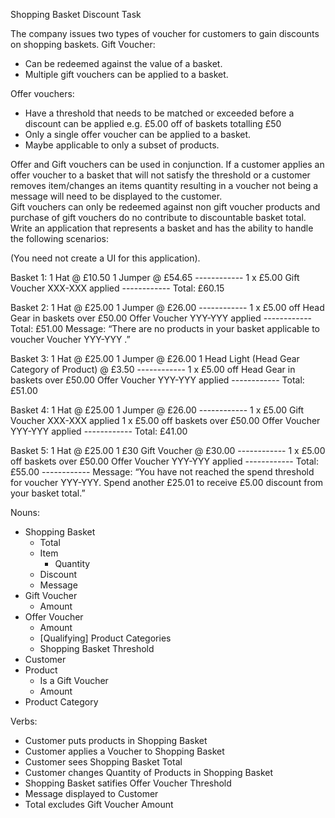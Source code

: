 Shopping Basket Discount Task

The company issues two types of voucher for customers to gain discounts on shopping baskets. 
Gift Voucher:
 - Can be redeemed against the value of a basket. 
 - Multiple gift vouchers can be applied to a basket. 

Offer vouchers:
 -  Have a threshold that needs to be matched or exceeded before a discount can be applied e.g. £5.00 off of  baskets totalling £50
 - Only a single offer voucher can be applied to a basket. 
 - Maybe applicable to only a subset of products.

Offer and Gift vouchers can be used in conjunction. If a customer applies an offer voucher to a basket that will not satisfy the threshold or a customer removes item/changes an items quantity resulting in a voucher not being a message will need to be displayed to the customer.  
Gift vouchers can only be redeemed against non gift voucher products and purchase of gift vouchers do no contribute to discountable basket total.
Write an application that represents a basket and has the ability to handle the following scenarios:

(You need not create a UI for this application).

Basket 1:
1 Hat @ £10.50
1 Jumper @ £54.65
\------------
1 x £5.00 Gift Voucher XXX-XXX applied
\------------
Total: £60.15

Basket 2:
1 Hat @ £25.00
1 Jumper @ £26.00
\------------
1 x £5.00 off Head Gear in baskets over £50.00 Offer Voucher YYY-YYY applied
\------------
Total: £51.00
Message: “There are no products in your basket applicable to voucher Voucher YYY-YYY .”

Basket 3:
1 Hat @ £25.00
1 Jumper @ £26.00
1 Head Light (Head Gear Category of Product)  @ £3.50
\------------
1 x £5.00 off Head Gear in baskets over £50.00 Offer Voucher YYY-YYY applied
\------------
Total: £51.00

Basket 4:
1 Hat @ £25.00
1 Jumper @ £26.00
\------------
1 x £5.00 Gift Voucher XXX-XXX applied
1 x £5.00 off baskets over £50.00 Offer Voucher YYY-YYY applied
\------------
Total: £41.00

Basket 5:
1 Hat @ £25.00
1 £30 Gift Voucher @ £30.00
\------------
1 x £5.00 off baskets over £50.00 Offer Voucher YYY-YYY applied
\------------
Total: £55.00
\------------
Message: “You have not reached the spend threshold for voucher YYY-YYY. Spend another £25.01 to receive £5.00 discount from your basket total.”


Nouns:
 - Shopping Basket
   - Total
   - Item
     - Quantity
   - Discount
   - Message
 - Gift Voucher
   - Amount
 - Offer Voucher
   - Amount
   - [Qualifying] Product Categories
   - Shopping Basket Threshold
 - Customer
 - Product
   - Is a Gift Voucher
   - Amount
 - Product Category

Verbs:
 - Customer puts products in Shopping Basket
 - Customer applies a Voucher to Shopping Basket
 - Customer sees Shopping Basket Total
 - Customer changes Quantity of Products in Shopping Basket
 - Shopping Basket satifies Offer Voucher Threshold
 - Message displayed to Customer
 - Total excludes Gift Voucher Amount

